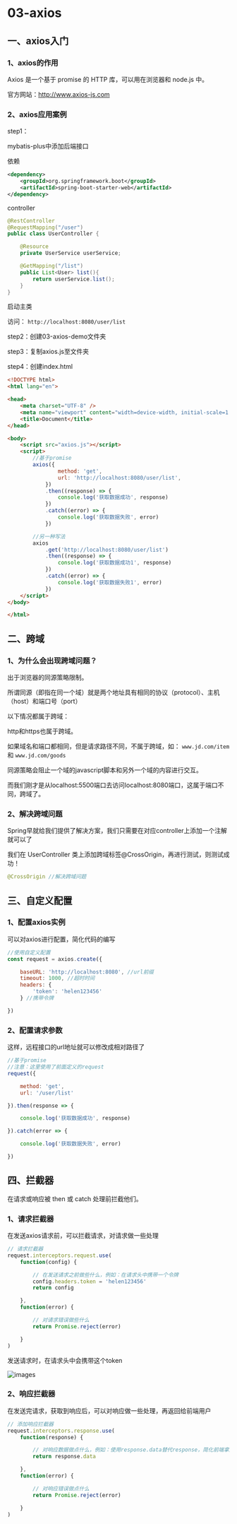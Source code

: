 # 03-axios

## 一、axios入门

### 1、axios的作用

Axios 是一个基于 promise 的 HTTP 库，可以用在浏览器和 node.js 中。

官方网站：<http://www.axios-js.com>

### 2、axios应用案例

step1：

mybatis-plus中添加后端接口

依赖

```xml
<dependency>
    <groupId>org.springframework.boot</groupId>
    <artifactId>spring-boot-starter-web</artifactId>
</dependency>
```

controller

```java
@RestController
@RequestMapping("/user")
public class UserController {

    @Resource
    private UserService userService;

    @GetMapping("/list")
    public List<User> list(){
        return userService.list();
    }
}
```

启动主类

访问： `http://localhost:8080/user/list`

step2：创建03-axios-demo文件夹

step3：复制axios.js至文件夹

step4：创建index.html

```html
<!DOCTYPE html>
<html lang="en">

<head>
    <meta charset="UTF-8" />
    <meta name="viewport" content="width=device-width, initial-scale=1.0" />
    <title>Document</title>
</head>

<body>
    <script src="axios.js"></script>
    <script>
        //基于promise
        axios({
                method: 'get',
                url: 'http://localhost:8080/user/list',
            })
            .then((response) => {
                console.log('获取数据成功', response)
            })
            .catch((error) => {
                console.log('获取数据失败', error)
            })

        //另一种写法
        axios
            .get('http://localhost:8080/user/list')
            .then((response) => {
                console.log('获取数据成功1', response)
            })
            .catch((error) => {
                console.log('获取数据失败1', error)
            })
    </script>
</body>

</html>
```

## 二、跨域

### 1、为什么会出现跨域问题？

出于浏览器的同源策略限制。

所谓同源（即指在同一个域）就是两个地址具有相同的协议（protocol）、主机（host）和端口号（port）

以下情况都属于跨域：

<!-- 跨域原因说明

示例

域名不同

www.jd.com 与 www.taobao.com

域名相同，端口不同

www.jd.com:8080 与 www.jd.com:8081

二级域名不同

item.jd.com 与 miaosha.jd.com -->

http和https也属于跨域。

如果域名和端口都相同，但是请求路径不同，不属于跨域，如： `www.jd.com/item` 和 `www.jd.com/goods`

同源策略会阻止一个域的javascript脚本和另外一个域的内容进行交互。

而我们刚才是从localhost:5500端口去访问localhost:8080端口，这属于端口不同，跨域了。

### 2、解决跨域问题

Spring早就给我们提供了解决方案，我们只需要在对应controller上添加一个注解就可以了

我们在 UserController 类上添加跨域标签@CrossOrigin，再进行测试，则测试成功！

```java
@CrossOrigin //解决跨域问题
```

## 三、自定义配置

### 1、配置axios实例

可以对axios进行配置，简化代码的编写

```js
//使用自定义配置
const request = axios.create({

    baseURL: 'http://localhost:8080', //url前缀
    timeout: 1000, //超时时间
    headers: {
        'token': 'helen123456'
    } //携带令牌

})
```

### 2、配置请求参数

这样，远程接口的url地址就可以修改成相对路径了

```js
//基于promise
//注意：这里使用了前面定义的request
request({

    method: 'get',
    url: '/user/list'

}).then(response => {

    console.log('获取数据成功', response)

}).catch(error => {

    console.log('获取数据失败', error)

})
```

## 四、拦截器

在请求或响应被 then 或 catch 处理前拦截他们。

### 1、请求拦截器

在发送axios请求前，可以拦截请求，对请求做一些处理

```js
// 请求拦截器
request.interceptors.request.use(
    function(config) {

        // 在发送请求之前做些什么，例如：在请求头中携带一个令牌
        config.headers.token = 'helen123456'
        return config

    },
    function(error) {

        // 对请求错误做些什么
        return Promise.reject(error)

    }
)
```

发送请求时，在请求头中会携带这个token

![images](./images/150b6632-2f47-4e2a-ab41-d34bf94c01f7.png)

### 2、响应拦截器

在发送完请求，获取到响应后，可以对响应做一些处理，再返回给前端用户

```js
// 添加响应拦截器
request.interceptors.response.use(
    function(response) {

        // 对响应数据做点什么，例如：使用response.data替代response，简化前端拿到的数据结果
        return response.data

    },
    function(error) {

        // 对响应错误做点什么
        return Promise.reject(error)

    }
)
```
